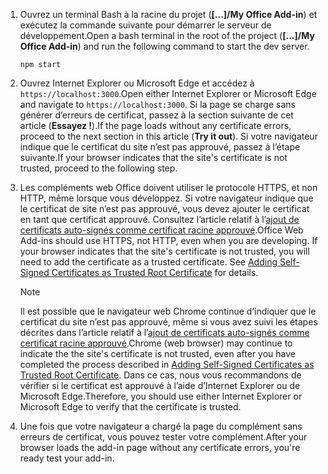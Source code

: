 1. <span data-ttu-id="957b6-101">Ouvrez un terminal Bash à la racine du projet (**[...]/My Office Add-in**) et exécutez la commande suivante pour démarrer le serveur de développement.</span><span class="sxs-lookup"><span data-stu-id="957b6-101">Open a bash terminal in the root of the project (**[...]/My Office Add-in**) and run the following command to start the dev server.</span></span>

    ```command&nbsp;line
    npm start
    ```

2. <span data-ttu-id="957b6-102">Ouvrez Internet Explorer ou Microsoft Edge et accédez à `https://localhost:3000`.</span><span class="sxs-lookup"><span data-stu-id="957b6-102">Open either Internet Explorer or Microsoft Edge and navigate to `https://localhost:3000`.</span></span> <span data-ttu-id="957b6-103">Si la page se charge sans générer d’erreurs de certificat, passez à la section suivante de cet article (**Essayez !**).</span><span class="sxs-lookup"><span data-stu-id="957b6-103">If the page loads without any certificate errors, proceed to the next section in this article (**Try it out**).</span></span> <span data-ttu-id="957b6-104">Si votre navigateur indique que le certificat du site n’est pas approuvé, passez à l’étape suivante.</span><span class="sxs-lookup"><span data-stu-id="957b6-104">If your browser indicates that the site's certificate is not trusted, proceed to the following step.</span></span>

3. <span data-ttu-id="957b6-p102">Les compléments web Office doivent utiliser le protocole HTTPS, et non HTTP, même lorsque vous développez. Si votre navigateur indique que le certificat de site n’est pas approuvé, vous devez ajouter le certificat en tant que certificat approuvé. Consultez l’article relatif à l’[ajout de certificats auto-signés comme certificat racine approuvé](https://github.com/OfficeDev/generator-office/blob/master/src/docs/ssl.md).</span><span class="sxs-lookup"><span data-stu-id="957b6-p102">Office Web Add-ins should use HTTPS, not HTTP, even when you are developing. If your browser indicates that the site's certificate is not trusted, you will need to add the certificate as a trusted certificate. See [Adding Self-Signed Certificates as Trusted Root Certificate](https://github.com/OfficeDev/generator-office/blob/master/src/docs/ssl.md) for details.</span></span>

    > [!NOTE]
    > <span data-ttu-id="957b6-108">Il est possible que le navigateur web Chrome continue d’indiquer que le certificat du site n’est pas approuvé, même si vous avez suivi les étapes décrites dans l’article relatif à l’[ajout de certificats auto-signés comme certificat racine approuvé](https://github.com/OfficeDev/generator-office/blob/master/src/docs/ssl.md).</span><span class="sxs-lookup"><span data-stu-id="957b6-108">Chrome (web browser) may continue to indicate the the site's certificate is not trusted, even after you have completed the process described in [Adding Self-Signed Certificates as Trusted Root Certificate](https://github.com/OfficeDev/generator-office/blob/master/src/docs/ssl.md).</span></span> <span data-ttu-id="957b6-109">Dans ce cas, nous vous recommandons de vérifier si le certificat est approuvé à l’aide d’Internet Explorer ou de Microsoft Edge.</span><span class="sxs-lookup"><span data-stu-id="957b6-109">Therefore, you should use either Internet Explorer or Microsoft Edge to verify that the certificate is trusted.</span></span> 

4. <span data-ttu-id="957b6-110">Une fois que votre navigateur a chargé la page du complément sans erreurs de certificat, vous pouvez tester votre complément.</span><span class="sxs-lookup"><span data-stu-id="957b6-110">After your browser loads the add-in page without any certificate errors, you're ready test your add-in.</span></span>
